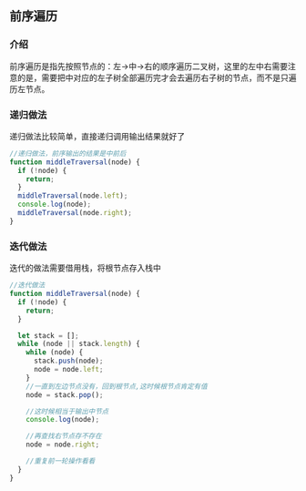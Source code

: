 ## 前序遍历

### 介绍

前序遍历是指先按照节点的：左->中->右的顺序遍历二叉树，这里的左中右需要注意的是，需要把中对应的左子树全部遍历完才会去遍历右子树的节点，而不是只遍历左节点。

### 递归做法

递归做法比较简单，直接递归调用输出结果就好了

```js
//递归做法，前序输出的结果是中前后
function middleTraversal(node) {
  if (!node) {
    return;
  }
  middleTraversal(node.left);
  console.log(node);
  middleTraversal(node.right);
}
```

### 迭代做法

迭代的做法需要借用栈，将根节点存入栈中

```js
//迭代做法
function middleTraversal(node) {
  if (!node) {
    return;
  }

  let stack = [];
  while (node || stack.length) {
    while (node) {
      stack.push(node);
      node = node.left;
    }
    //一直到左边节点没有，回到根节点,这时候根节点肯定有值
    node = stack.pop();

    //这时候相当于输出中节点
    console.log(node);

    //再查找右节点存不存在
    node = node.right;

    //重复前一轮操作看看
  }
}
```
